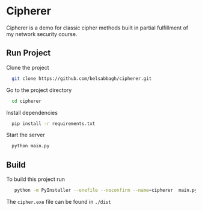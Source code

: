 
# Cipherer

Cipherer is a demo for classic cipher methods built in partial fulfillment of my network security course.

## Run Project

Clone the project

```bash
  git clone https://github.com/belsabbagh/cipherer.git
```

Go to the project directory

```bash
  cd cipherer
```

Install dependencies

```bash
  pip install -r requirements.txt
```

Start the server

```bash
  python main.py
```

## Build

To build this project run

```bash
   python -m PyInstaller --onefile --noconfirm --name=cipherer  main.py 
```

The `cipher.exe` file can be found in `./dist`

